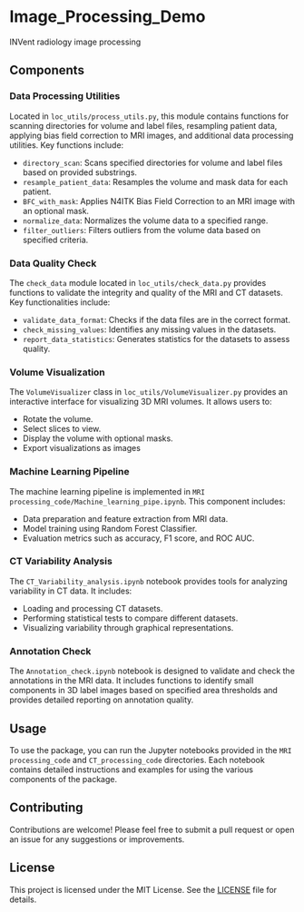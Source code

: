 # Image_Processing_Demo
 INVent radiology image processing 

## Components

### Data Processing Utilities

Located in `loc_utils/process_utils.py`, this module contains functions for scanning directories for volume and label files, resampling patient data, applying bias field correction to MRI images, and additional data processing utilities. Key functions include:

- `directory_scan`: Scans specified directories for volume and label files based on provided substrings.
- `resample_patient_data`: Resamples the volume and mask data for each patient.
- `BFC_with_mask`: Applies N4ITK Bias Field Correction to an MRI image with an optional mask.
- `normalize_data`: Normalizes the volume data to a specified range.
- `filter_outliers`: Filters outliers from the volume data based on specified criteria.

### Data Quality Check

The `check_data` module located in `loc_utils/check_data.py` provides functions to validate the integrity and quality of the MRI and CT datasets. Key functionalities include:

- `validate_data_format`: Checks if the data files are in the correct format.
- `check_missing_values`: Identifies any missing values in the datasets.
- `report_data_statistics`: Generates statistics for the datasets to assess quality.


### Volume Visualization

The `VolumeVisualizer` class in `loc_utils/VolumeVisualizer.py` provides an interactive interface for visualizing 3D MRI volumes. It allows users to:

- Rotate the volume.
- Select slices to view.
- Display the volume with optional masks.
- Export visualizations as images

### Machine Learning Pipeline

The machine learning pipeline is implemented in `MRI processing_code/Machine_learning_pipe.ipynb`. This component includes:

- Data preparation and feature extraction from MRI data.
- Model training using Random Forest Classifier.
- Evaluation metrics such as accuracy, F1 score, and ROC AUC.

### CT Variability Analysis

The `CT_Variability_analysis.ipynb` notebook provides tools for analyzing variability in CT data. It includes:

- Loading and processing CT datasets.
- Performing statistical tests to compare different datasets.
- Visualizing variability through graphical representations.

### Annotation Check

The `Annotation_check.ipynb` notebook is designed to validate and check the annotations in the MRI data. It includes functions to identify small components in 3D label images based on specified area thresholds and provides detailed reporting on annotation quality.

## Usage

To use the package, you can run the Jupyter notebooks provided in the `MRI processing_code` and `CT_processing_code` directories. Each notebook contains detailed instructions and examples for using the various components of the package.

## Contributing

Contributions are welcome! Please feel free to submit a pull request or open an issue for any suggestions or improvements.

## License

This project is licensed under the MIT License. See the [LICENSE](LICENSE) file for details.
